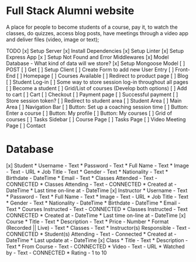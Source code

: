 # Full Stack Alumni website

A place for people to become students of a course, pay it, to watch the classes,
do quizzes, access blog posts, have meetings through a video app and deliver files 
(video, image or text);

TODO 
[x] Setup Server
    [x] Install Dependencies
    [x] Setup Linter
    [x] Setup Express App
    [x ] Setup Not Found and Error Middlewares
[x] Model Database
    - What kind of data will we store? 
[x] Setup Mongoose Model
[ ] POST
[ ] Get 
[ ] Setup Client
[ ] Create Form to add new User Entry
[ ] Front-End
    [ ] Homepage
        [ ] Courses Available
            [ ] Redirect to product page
    [ ] Blog
    [ ] Student Log-in 
        [ ] Some way to store session log-in throughout all pages
    [ ] Become a student
        [ ] Grid/List of courses (Develop both options)
        [ ] Add to cart
    [ ] Cart
        [ ] Checkout
        [ ] Payment page
        [ ] Successful payment
            [ ] Store session token?
            [ ] Redirect to student area
    [ ] Student Area
        [ ] Main Area
            [ ] Navigation Bar 
                [ ] Button: Set up a coaching session time
                [ ] Button: Enter a course
                [ ] Button: My profile
                [ ] Button: My courses
            [ ] Grid of courses
            [ ] Tasks Sidebar
        [ ] Course Page
        [ ] Tasks Page
        [ ] Video Meeting Page
    [ ] Contact

# Database
[x] Student 
    * Username - Text
    * Password - Text
    * Full Name - Text
    * Image - Text - URL
    * Job Title - Text
    * Gender - Text
    * Nationality - Text
    * Birthdate - DateTime
    * Email - Text
    * Classes Attended - Text - CONNECTED
    * Classes Attending - Text - CONNECTED
    * Created at - DateTime
    * Last time on-line at - DateTime
[x] Instructor
    * Username - Text 
    * Password - Text
    * Full Name - Text
    * Image - Text - URL
    * Job Title - Text
    * Gender - Text
    * Nationality - DateTime
    * Birthdate - DateTime
    * Email - Text
    * Courses Instructed - Text - CONNECTED
    * Classes Instructed - Text CONNECTED
    * Created at - DateTime
    * Last time on-line at - DateTime
[x] Course
    * Title - Text
    * Description - Text
    * Price - Number
    * Format (Recorded || Live) - Text
    * Classes - Text
    * Instructor(s) Responsible - Text - CONNECTED
    * Student(s) Attending - Text - Connected
    * Created at - DateTime
    * Last update at - DateTime
[x] Class
    * Title - Text
    * Description - Text
    * From Course - Text - CONNECTED
    * Video - Text - URL
    * Watched by - Text - CONNECTED 
    * Rating - 1 to 10